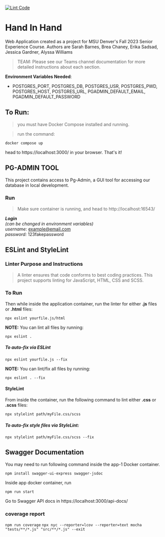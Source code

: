 [![Lint Code](https://github.com/msu-denver/senior-experience-group-project-community-first/actions/workflows/lint.yml/badge.svg)](https://github.com/msu-denver/senior-experience-group-project-community-first/actions/workflows/lint.yml)
# Hand In Hand
Web Application created as a project for MSU Denver's Fall 2023 Senior Experience Course.  Authors are Sarah Barnes, Brea Chaney, Erika Sadsad, Jessica Gardner, Alyssa Williams 

>TEAM: Please see our Teams channel documentation for more detailed instructions about each section.


**Environment Variables Needed**:  
- POSTGRES_PORT, POSTGRES_DB, POSTGRES_USR, POSTGRES_PWD, POSTGRES_HOST, POSTGRES_URL, PGADMIN_DEFAULT_EMAIL,  PGADMIN_DEFAULT_PASSWORD


## To Run: 

>you must have Docker Compose installed and running. 

>run the command:   
```
docker compose up
```

head to https://localhost:3000/ in your browser. That's it! 



## PG-ADMIN TOOL ##
This project contains access to Pg-Admin, a GUI tool for accessing our database in local development. 

### Run ###
>Make sure container is running, and head to 
http://localhost:16543/  

***Login***  
*(can be changed in environment variables)*  
*username:* example@email.com  
*password:* 123fakepassword 


## ESLint and StyleLint
### Linter Purpose and Instructions
>A linter ensures that code conforms to best coding practices. This project supports linting for JavaScript, HTML, CSS and SCSS.   
### To Run

Then while inside the application container, run the linter for either **.js** files or **.html** files: 
 
```
npx eslint yourfile.js/html
```
**NOTE:** You can lint all files by running: 
```
npx eslint .
```

##### To auto-fix via ESLint
 
```
npx eslint yourfile.js --fix
```
**NOTE:** You can lint/fix all files by running: 
```
npx eslint . --fix
```

#### StyleLint 
From inside the container, run the following command to lint either **.css** or **.scss** files:  
```
npx stylelint path/myFile.css/scss
```

##### To auto-fix style files via StyleLint: 
```
npx stylelint path/myFile.css/scss --fix
```

## Swagger Documentation ##
You may need to run following command inside the app-1 Docker container.
```
npm install swagger-ui-express swagger-jsdoc
```

Inside app docker container, run
```
npm run start
```
Go to Swagger API docs in https://localhost:3000/api-docs/ 

### coverage report
`npm run coverage`
`npx nyc --reporter=lcov --reporter=text mocha   "tests/**/*.js" "src/**/*.js" --exit`

